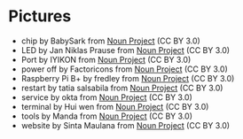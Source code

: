 # Pictures

* chip by BabySark from <a href="https://thenounproject.com/browse/icons/term/chip/" target="_blank" title="chip Icons">Noun Project</a> (CC BY 3.0)
* LED by Jan Niklas Prause from <a href="https://thenounproject.com/browse/icons/term/led/" target="_blank" title="LED Icons">Noun Project</a> (CC BY 3.0)
* Port by IYIKON from <a href="https://thenounproject.com/browse/icons/term/port/" target="_blank" title="Port Icons">Noun Project</a> (CC BY 3.0)
* power off by Factoricons from <a href="https://thenounproject.com/browse/icons/term/power-off/" target="_blank" title="power off Icons">Noun Project</a> (CC BY 3.0)
* Raspberry Pi B+ by fredley from <a href="https://thenounproject.com/browse/icons/term/raspberry-pi-b/" target="_blank" title="Raspberry Pi B+ Icons">Noun Project</a> (CC BY 3.0)
* restart by tatia salsabila from <a href="https://thenounproject.com/browse/icons/term/restart/" target="_blank" title="restart Icons">Noun Project</a> (CC BY 3.0)
* service by okta from <a href="https://thenounproject.com/browse/icons/term/service/" target="_blank" title="service Icons">Noun Project</a> (CC BY 3.0)
* terminal by Hui wen from <a href="https://thenounproject.com/browse/icons/term/terminal/" target="_blank" title="terminal Icons">Noun Project</a> (CC BY 3.0)
* tools by Manda from <a href="https://thenounproject.com/browse/icons/term/tools/" target="_blank" title="tools Icons">Noun Project</a> (CC BY 3.0)
* website by Sinta Maulana from <a href="https://thenounproject.com/browse/icons/term/website/" target="_blank" title="website Icons">Noun Project</a> (CC BY 3.0)

